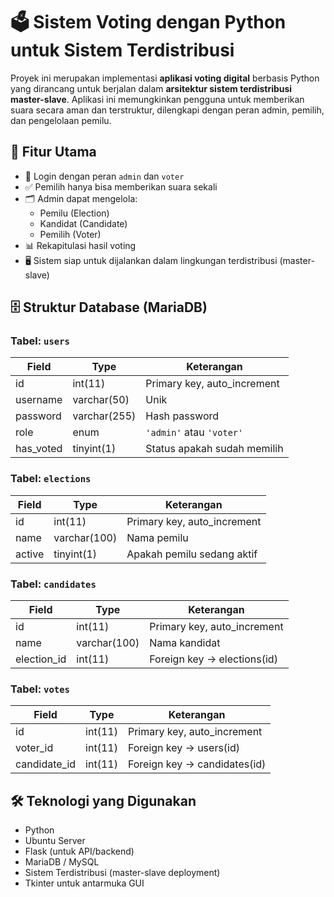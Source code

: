 # 🗳️ Sistem Voting dengan Python untuk Sistem Terdistribusi

Proyek ini merupakan implementasi **aplikasi voting digital** berbasis Python yang dirancang untuk berjalan dalam **arsitektur sistem terdistribusi master-slave**. Aplikasi ini memungkinkan pengguna untuk memberikan suara secara aman dan terstruktur, dilengkapi dengan peran admin, pemilih, dan pengelolaan pemilu.

## 📌 Fitur Utama

- 🔐 Login dengan peran `admin` dan `voter`
- ✅ Pemilih hanya bisa memberikan suara sekali
- 🗂️ Admin dapat mengelola:
  - Pemilu (Election)
  - Kandidat (Candidate)
  - Pemilih (Voter)
- 📊 Rekapitulasi hasil voting
- 🖥️ Sistem siap untuk dijalankan dalam lingkungan terdistribusi (master-slave)

## 🗄️ Struktur Database (MariaDB)

### Tabel: `users`
| Field       | Type           | Keterangan                   |
|-------------|----------------|------------------------------|
| id          | int(11)        | Primary key, auto_increment |
| username    | varchar(50)    | Unik                         |
| password    | varchar(255)   | Hash password                |
| role        | enum           | `'admin'` atau `'voter'`     |
| has_voted   | tinyint(1)     | Status apakah sudah memilih |

### Tabel: `elections`
| Field     | Type          | Keterangan                   |
|-----------|---------------|------------------------------|
| id        | int(11)       | Primary key, auto_increment |
| name      | varchar(100)  | Nama pemilu                  |
| active    | tinyint(1)    | Apakah pemilu sedang aktif   |

### Tabel: `candidates`
| Field       | Type         | Keterangan                        |
|-------------|--------------|-----------------------------------|
| id          | int(11)      | Primary key, auto_increment       |
| name        | varchar(100) | Nama kandidat                     |
| election_id | int(11)      | Foreign key → elections(id)       |

### Tabel: `votes`
| Field        | Type      | Keterangan                        |
|--------------|-----------|-----------------------------------|
| id           | int(11)   | Primary key, auto_increment       |
| voter_id     | int(11)   | Foreign key → users(id)           |
| candidate_id | int(11)   | Foreign key → candidates(id)      |

## 🛠️ Teknologi yang Digunakan

- Python
- Ubuntu Server
- Flask (untuk API/backend)
- MariaDB / MySQL
- Sistem Terdistribusi (master-slave deployment)
- Tkinter untuk antarmuka GUI
